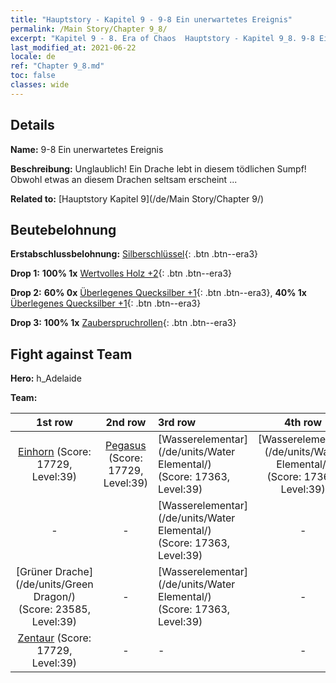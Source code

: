 ```yaml
---
title: "Hauptstory - Kapitel 9 - 9-8 Ein unerwartetes Ereignis"
permalink: /Main Story/Chapter 9_8/
excerpt: "Kapitel 9 - 8. Era of Chaos  Hauptstory - Kapitel 9_8. 9-8 Ein unerwartetes Ereignis"
last_modified_at: 2021-06-22
locale: de
ref: "Chapter 9_8.md"
toc: false
classes: wide
---
```


## Details

 **Name:** 9-8 Ein unerwartetes Ereignis

 **Beschreibung:** Unglaublich! Ein Drache lebt in diesem tödlichen Sumpf! Obwohl etwas an diesem Drachen seltsam erscheint ...

 **Related to:** [Hauptstory Kapitel 9](/de/Main Story/Chapter 9/)

## Beutebelohnung

 **Erstabschlussbelohnung:** [Silberschlüssel](/ItemsDE/con_693/){: .btn .btn--era3}

 **Drop 1:** **100% 1x** [Wertvolles Holz +2](/ItemsDE/mat_27/){: .btn .btn--era3}

 **Drop 2:** **60% 0x** [Überlegenes Quecksilber +1](/ItemsDE/mat_21/){: .btn .btn--era3}, **40% 1x** [Überlegenes Quecksilber +1](/ItemsDE/mat_21/){: .btn .btn--era3}

 **Drop 3:** **100% 1x** [Zauberspruchrollen](/ItemsDE/con_694/){: .btn .btn--era3}


## Fight against Team
 **Hero:** h_Adelaide

 **Team:**


  | 1st row | 2nd row | 3rd row | 4th row |
  |:----:|:----:|:----|:----:|
  | [Einhorn](/de/units/Unicorn/) (Score: 17729, Level:39)  | [Pegasus](/de/units/Pegasus/) (Score: 17729, Level:39)  | [Wasserelementar](/de/units/Water Elemental/) (Score: 17363, Level:39)  | [Wasserelementar](/de/units/Water Elemental/) (Score: 17363, Level:39)  |
  | - | - | [Wasserelementar](/de/units/Water Elemental/) (Score: 17363, Level:39)  | - |
  | [Grüner Drache](/de/units/Green Dragon/) (Score: 23585, Level:39)  | - | [Wasserelementar](/de/units/Water Elemental/) (Score: 17363, Level:39)  | - |
  | [Zentaur](/de/units/Centaur/) (Score: 17729, Level:39)  | - | - | - |


